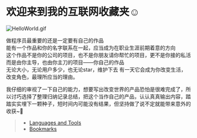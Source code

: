 # 欢迎来到我的互联网收藏夹☺︎

![HelloWorld.gif](https://i.loli.net/2021/04/14/8fGnQOChdNmjtPq.gif)


做程序员最重要的还是一定要有自己的作品    
能有一个作品和你的名字联系在一起，应当成为在职业生涯前期着意的方向   
这个作品不是你的公司的项目，也不是你朋友请你帮忙的项目，更不是你接的私活 而是由你主导，也由你主刀的项目——你自己的作品   
无论大小，无论用户多少，也无论star，维护下去
有一天它会成为你改变生活，改变角色，最理所应当的理由。  

我仔细的审视了一下自己的能力，想要写出改变世界的产品恐怕是很难完成了，所以讨巧选择了整理归纳记录总结，把这个当作自己的产品，认认真真输出内容，踏踏实实埋下一颗种子，短时间内可能没有结果，但坚持做了说不定就能带来意外的收获~👀

> * [Languages and Tools](https://github.com/sitJac/Marks/tree/main/Notes)
> * [Bookmarks](https://github.com/sitJac/Marks)


